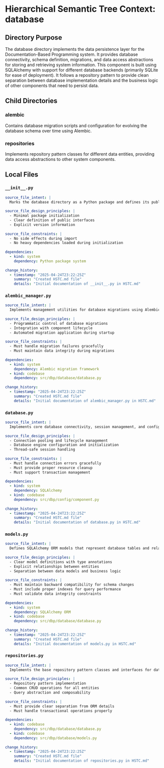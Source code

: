 # Hierarchical Semantic Tree Context: database

## Directory Purpose
The database directory implements the data persistence layer for the Documentation-Based Programming system. It provides database connectivity, schema definition, migrations, and data access abstractions for storing and retrieving system information. This component is built using SQLAlchemy with support for different database backends (primarily SQLite for ease of deployment). It follows a repository pattern to provide clean separation between database implementation details and the business logic of other components that need to persist data.

## Child Directories

### alembic
Contains database migration scripts and configuration for evolving the database schema over time using Alembic.

### repositories
Implements repository pattern classes for different data entities, providing data access abstractions to other system components.

## Local Files

### `__init__.py`
```yaml
source_file_intent: |
  Marks the database directory as a Python package and defines its public interface.
  
source_file_design_principles: |
  - Minimal package initialization
  - Clear definition of public interfaces
  - Explicit version information
  
source_file_constraints: |
  - No side effects during import
  - No heavy dependencies loaded during initialization
  
dependencies:
  - kind: system
    dependency: Python package system
  
change_history:
  - timestamp: "2025-04-24T23:22:25Z"
    summary: "Created HSTC.md file"
    details: "Initial documentation of __init__.py in HSTC.md"
```

### `alembic_manager.py`
```yaml
source_file_intent: |
  Implements management utilities for database migrations using Alembic, providing a programmatic interface to migration operations.
  
source_file_design_principles: |
  - Programmatic control of database migrations
  - Integration with component lifecycle
  - Automated migration application during startup
  
source_file_constraints: |
  - Must handle migration failures gracefully
  - Must maintain data integrity during migrations
  
dependencies:
  - kind: system
    dependency: Alembic migration framework
  - kind: codebase
    dependency: src/dbp/database/database.py
  
change_history:
  - timestamp: "2025-04-24T23:22:25Z"
    summary: "Created HSTC.md file"
    details: "Initial documentation of alembic_manager.py in HSTC.md"
```

### `database.py`
```yaml
source_file_intent: |
  Implements core database connectivity, session management, and configuration for the persistence layer.
  
source_file_design_principles: |
  - Connection pooling and lifecycle management
  - Database engine configuration and initialization
  - Thread-safe session handling
  
source_file_constraints: |
  - Must handle connection errors gracefully
  - Must provide proper resource cleanup
  - Must support transaction management
  
dependencies:
  - kind: system
    dependency: SQLAlchemy
  - kind: codebase
    dependency: src/dbp/config/component.py
  
change_history:
  - timestamp: "2025-04-24T23:22:25Z"
    summary: "Created HSTC.md file"
    details: "Initial documentation of database.py in HSTC.md"
```

### `models.py`
```yaml
source_file_intent: |
  Defines SQLAlchemy ORM models that represent database tables and relationships for system data storage.
  
source_file_design_principles: |
  - Clear model definitions with type annotations
  - Explicit relationships between entities
  - Separation between data models and business logic
  
source_file_constraints: |
  - Must maintain backward compatibility for schema changes
  - Must include proper indexes for query performance
  - Must validate data integrity constraints
  
dependencies:
  - kind: system
    dependency: SQLAlchemy ORM
  - kind: codebase
    dependency: src/dbp/database/database.py
  
change_history:
  - timestamp: "2025-04-24T23:22:25Z"
    summary: "Created HSTC.md file"
    details: "Initial documentation of models.py in HSTC.md"
```

### `repositories.py`
```yaml
source_file_intent: |
  Implements the base repository pattern classes and interfaces for data access operations across different entity types.
  
source_file_design_principles: |
  - Repository pattern implementation
  - Common CRUD operations for all entities
  - Query abstraction and composability
  
source_file_constraints: |
  - Must provide clear separation from ORM details
  - Must handle transactional operations properly
  
dependencies:
  - kind: codebase
    dependency: src/dbp/database/database.py
  - kind: codebase
    dependency: src/dbp/database/models.py
  
change_history:
  - timestamp: "2025-04-24T23:22:25Z"
    summary: "Created HSTC.md file"
    details: "Initial documentation of repositories.py in HSTC.md"
